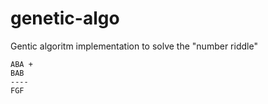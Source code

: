 # genetic-algo
Gentic algoritm implementation to solve the "number riddle" 


```
ABA +
BAB
----
FGF
```
